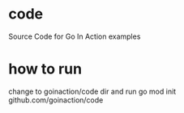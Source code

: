code
====

Source Code for Go In Action examples

# how to run
change to goinaction/code dir and run 
go mod init github.com/goinaction/code